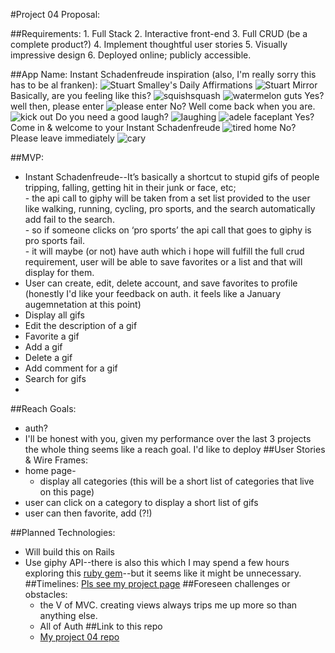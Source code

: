 #Project 04 Proposal:

##Requirements:
      1.  Full Stack
      2.  Interactive front-end
      3.  Full CRUD (be a complete product?)
      4.  Implement thoughtful user stories
      5.  Visually impressive design
      6.  Deployed online; publicly accessible.

##App Name: Instant Schadenfreude
      inspiration (also, I'm really sorry this has to be al franken):
      ![Stuart Smalley's Daily Affirmations](http://i1.ytimg.com/vi/6ldAQ6Rh5ZI/mqdefault.jpg)
      ![Stuart Mirror](http://dmr2dn0zhdkwo.cloudfront.net/wp-content/uploads/2016/05/stuart-smalley.jpg)
Basically, are you feeling like this?
      ![squishsquash](https://i.imgur.com/poLI3e2.gif)
      ![watermelon guts](https://i.imgur.com/YhcjXkQ.gif)
      Yes?
      well then, please enter
      ![please enter](http://moziru.com/images/door-clipart-animated-gif-9.gif)
      No?
      Well come back when you are.
      ![kick out](https://vignette.wikia.nocookie.net/disneyskickinit/images/d/de/Drop_kick.gif/revision/latest?cb=20130529224939)
Do you need a good laugh?
      ![laughing](https://media1.tenor.com/images/eaea680232800fa703fad66e067c0b5d/tenor.gif?itemid=4866628)
      ![adele faceplant](https://i.pinimg.com/originals/a3/64/34/a36434f9785fe9b749805fd22eb53c26.gif)
      Yes?
      Come in & welcome to your Instant Schadenfreude 
      ![tired home](https://media.giphy.com/media/d31w1AMoH2oqID8Q/giphy.gif)
      No?
      Please leave immediately
      ![cary](https://media.giphy.com/media/Bt6RvwFsIMU8M/giphy.gif)

##MVP: 
  - Instant Schadenfreude--It’s basically a shortcut to stupid gifs of people tripping, falling, getting hit in their junk or face, etc;  
        - the api call to giphy will be taken from a set list provided to the user like walking, running, cycling, pro sports, and the search automatically add fail to the search.  
        - so if someone clicks on ‘pro sports’ the api call that goes to giphy is pro sports fail.  
        - it will maybe (or not) have auth which i hope will fulfill the full crud requirement, user will be able to save favorites or a list and that will display for them.
  - User can create, edit, delete account, and save favorites to profile (honestly I'd like your feedback on auth.  it feels like a January augemnetation at this point)
  - Display all gifs
  - Edit the description of a gif
  - Favorite a gif
  - Add a gif
  - Delete a gif
  - Add comment for a gif
  - Search for gifs
  - 
##Reach Goals:
  - auth?  
  -  I'll be honest with you, given my performance over the last 3 projects the whole thing seems like a reach goal.  I'd like to deploy
##User Stories & Wire Frames:
  - home page-
      - display all categories (this will be a short list of categories that live on this page)
   - user can click on a category to display a short list of gifs
   - user can then favorite, add (?!)

##Planned Technologies:
  - Will build this on Rails
  - Use giphy API--there is also this which I may spend a few hours exploring this [ruby gem](https://github.com/sebasoga/giphy)--but it seems like it might be unnecessary.
##Timelines:
    [Pls see my project page](https://github.com/alee092017/Project04_and_LastDayReq/projects/1)
##Foreseen challenges or obstacles:
    - the V of MVC.  creating views always trips me up more so than anything else.
    - All of Auth
##Link to this repo
    - [My project 04 repo](https://github.com/alee092017/Project04_and_LastDayReq)



